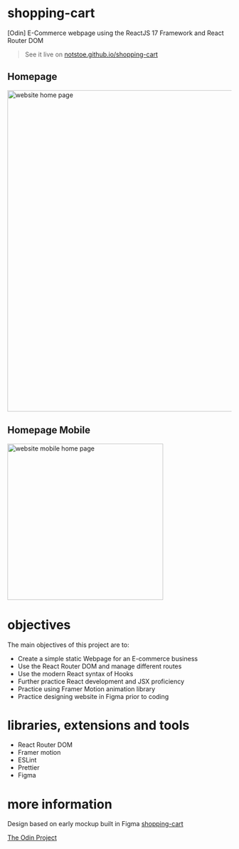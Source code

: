 # shopping-cart

[Odin] E-Commerce webpage using the ReactJS 17 Framework and React Router DOM

> See it live on [notstoe.github.io/shopping-cart](https://notstoe.github.io/shopping-cart)

<!-- TODO - add video of page animations -->

## Homepage

<img width="720px" src="https://res.cloudinary.com/dowa8tjdi/image/upload/v1644788955/ClockyHomePage_dkeztw.jpg" alt="website home page"/>

## Homepage Mobile

<img width="350px" src="https://res.cloudinary.com/dowa8tjdi/image/upload/v1644788955/clockyHomePageMobile_ycrwy1.jpg" alt="website mobile home page"/>

# objectives

The main objectives of this project are to:

- Create a simple static Webpage for an E-commerce business
- Use the React Router DOM and manage different routes
- Use the modern React syntax of Hooks
- Further practice React development and JSX proficiency
- Practice using Framer Motion animation library
- Practice designing website in Figma prior to coding

# libraries, extensions and tools

- React Router DOM
- Framer motion
- ESLint
- Prettier
- Figma

# more information

Design based on early mockup built in Figma [shopping-cart](https://www.figma.com/file/lJZHoK0NGz5CNoFgzTVpci/shopping-cart?node-id=0%3A1)

[The Odin Project](https://www.theodinproject.com/paths/full-stack-javascript/courses/javascript/lessons/shopping-cart)
